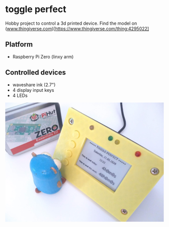 # toggle perfect

Hobby project to control a 3d printed device.
Find the model on (www.thingiverse.com)[https://www.thingiverse.com/thing:4295022]

## Platform
* Raspberry Pi Zero (linxy arm)

## Controlled devices
* waveshare ink (2.7")
* 4 display input keys
* 4 LEDs

![Gopher starring at the case](https://raw.githubusercontent.com/Oppodelldog/toggleperfect/master/gopher_staring_at_the_case.jpg)

